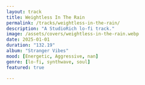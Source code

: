 ```yaml
---
layout: track
title: Weightless In The Rain
permalink: /tracks/weightless-in-the-rain/
description: "A StudioRich lo-fi track."
image: /assets/covers/weightless-in-the-rain.webp
date: 2025-01-01
duration: "132.19"
album: "Stranger Vibes"
mood: [Energetic, Aggressive, nan]
genre: [lo-fi, synthwave, soul]
featured: true

---
```

